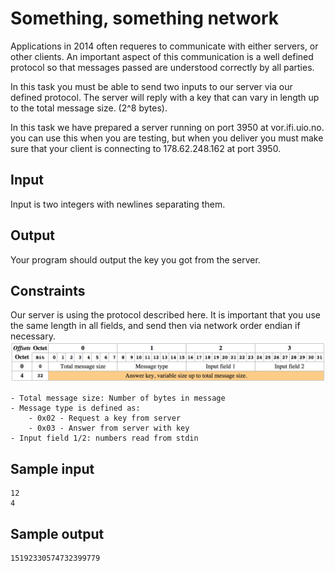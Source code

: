 # Something, something network

Applications in 2014 often requeres to communicate with either servers, or 
other clients. An important aspect of this communication is a well defined
protocol so that messages passed are understood correctly by all parties.

In this task you must be able to send two inputs to our server via our defined
protocol. The server will reply with a key that can vary in length up to the
total message size. (2^8 bytes).

In this task we have prepared a server running on port 3950 at vor.ifi.uio.no.
you can use this when you are testing, but when you deliver you must make
sure that your client is connecting to 178.62.248.162 at port 3950.

## Input
Input is two integers with newlines separating them.

## Output
Your program should output the key you got from the server.

## Constraints

Our server is using the protocol described here. It is important that you use 
the same length in all fields, and send then via network order endian if 
necessary. 
![](../images/protocol.png)

	- Total message size: Number of bytes in message
	- Message type is defined as:
		- 0x02 - Request a key from server
		- 0x03 - Answer from server with key
	- Input field 1/2: numbers read from stdin

## Sample input
```
12
4
```

## Sample output
```
15192330574732399779
```
